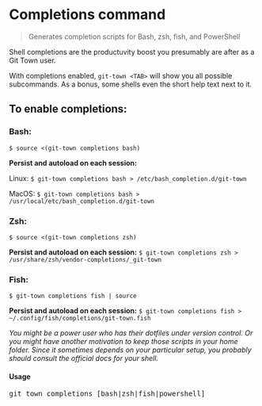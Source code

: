 <h1 textrun="command-heading">Completions command</h1>

<blockquote textrun="command-summary">
Generates completion scripts for Bash, zsh, fish, and PowerShell
</blockquote>

<a textrun="command-description">
Shell completions are the productuvity boost you presumably are
after as a Git Town user.

With completions enabled, `git-town <TAB>` will show you all possible
subcommands. As a bonus, some shells even the short help text next to it.

## To enable completions:

### Bash:

`$ source <(git-town completions bash)`

**Persist and autoload on each session:**

Linux: `$ git-town completions bash > /etc/bash_completion.d/git-town`

MacOS: `$ git-town completions bash > /usr/local/etc/bash_completion.d/git-town`

### Zsh:

`$ source <(git-town completions zsh)`

**Persist and autoload on each session:**
`$ git-town completions zsh > /usr/share/zsh/vendor-completions/_git-town`

### Fish:

`$ git-town completions fish | source`

**Persist and autoload on each session:**
`$ git-town completions fish > ~/.config/fish/completions/git-town.fish`

_You might be a power user who has their dotfiles under version control. Or you
might have another motivation to keep those scripts in your home folder. Since
it sometimes depends on your particular setup, you probably should consult the
official docs for your shell._</a>

#### Usage

<pre textrun="command-usage">
git town completions [bash|zsh|fish|powershell]
</pre>
